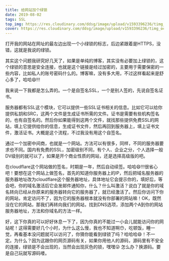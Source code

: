 ```yaml
---
title: 给网站加个绿锁
date: 2019-08-02
tags: SSL
top_img: https://res.cloudinary.com/ddsg/image/upload/v1593396236/timg_oc6lth.jpg
cover: https://res.cloudinary.com/ddsg/image/upload/v1593396236/timg_oc6lth.jpg
---
```


打开我的网站在网址的最左边出现一个小绿锁的标志，后边紧跟着是HTTPS，没错，这就是我说的绿锁。

其实这个问题我研究好几天了，如果是单纯的博客，其实没有必要加上绿锁的，这个绿锁的意思是安全连接，也就是这个链接是经过加密的，主要用于需要保密的一些内容，比如私人的账号密码什么的。博客嘛，没有多大用，不过这样看起来是舒心多了，哈哈😄!!!

我来说一下我都是怎么弄的。一个是自签名SSL，一个是别人签的，先说自签名证书。

服务器都有SSL这个模块，它可以提供一些SSL证书相关的信息。比如它可以给你提供私钥和SRC，这两个文件是生成证书所需的文件。证书是需要有些机构签名的，也有自签名的。然后你如果能得到这两个文件，就找那些提供免费SSL的网站，填上它提供给你的信息，生成证书文件，然后再回到服务器上，填上证书文件，激活证书。大概是这个流程，不过我没有用这个自签名。

通过一个加密中间商，也就是一个网站。方法可以有很多，同样，不同的服务器要求也不同。国内有免费的SSL，加密级别不同，有个人、企业之分，个人选择一般DV级别的就可以了，如果是开个商业性质的网站，还是选择高级版的吧。

在cloudflare这个网站做的签名，时期是一年，然后自动续签。哈哈😄!!!很省心吧！要想在这个网站上做签名，首先的知道你服务器上的IP，然后把域名服务器的服务器地址改为cloudflare这个服务器地址，具体地址它会提示你的，填好后，等会吧，你的域名激活后它会发邮件通知你，什么？什么叫激活？说白了就是你的域名转向已经从你原来的服务器转向它的服务器了，就已经激活了。然后你访问下你的网站，肯定访问不了，因为它的服务器根本就没有你部署的网站嘛！OK，既然没在它的网站，那我们再转向我们的网站，找到DNS选项，添加两个A到你的网站服务器地址，方法和你域名的方法一样。

好，这下你真的可以好好休息一下了，因为你真的不能过一小会儿就能访问你的网站呢！这得需要好几个小时，为什么这么慢，我也不知道啊😯，吃顿饭，睡一觉，再看基本没问题就可以访问了，你猜你能看到绿锁了吗？哈哈哈😄！不一定。为什么？因为这跟你的网页源码有关，如果你用他人的源码，源码里有不安全的连接，绿锁是不会出现的，当然会出现灰色的锁，嘿嘿😜 怎么办？换源码。要是自己玩就写源码喽。

